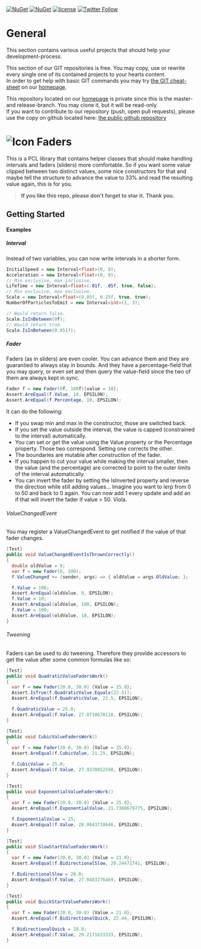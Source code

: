 [![NuGet](https://img.shields.io/nuget/v/Faders.svg?maxAge=2592000)](https://www.nuget.org/packages/Faders/) [![NuGet](https://img.shields.io/nuget/dt/Faders.svg?maxAge=2592000)](https://www.nuget.org/packages/Faders/)
 [![license](https://img.shields.io/github/license/unterrainerinformatik/Intervals.svg?maxAge=2592000)](http://unlicense.org)  [![Twitter Follow](https://img.shields.io/twitter/follow/throbax.svg?style=social&label=Follow&maxAge=2592000)](https://twitter.com/throbax)  

# General

This section contains various useful projects that should help your development-process.  

This section of our GIT repositories is free. You may copy, use or rewrite every single one of its contained projects to your hearts content.  
In order to get help with basic GIT commands you may try [the GIT cheat-sheet][coding] on our [homepage][homepage].  

This repository located on our  [homepage][homepage] is private since this is the master- and release-branch. You may clone it, but it will be read-only.  
If you want to contribute to our repository (push, open pull requests), please use the copy on github located here: [the public github repository][github]  

# ![Icon](https://github.com/UnterrainerInformatik/Intervals/raw/master/icon.png) Faders

This is a PCL library that contains helper classes that should make handling intervals and faders (sliders) more comfortable. 
So if you want some value clipped between two distinct values, some nice constructors for that and maybe tell the structure to advance the value to 33% and read the resulting value again, this is for you.   

> **If you like this repo, please don't forget to star it.**
> **Thank you.**



## Getting Started

#### Examples

##### Interval

Instead of two variables, you can now write intervals in a shorter form.

```c#
InitialSpeed = new Interval<float>(0, 0);
Acceleration = new Interval<float>(0, 0);
// Min exclusive, max inclusive.
LifeTime = new Interval<float>(.01f, .05f, true, false);
// Min exclusive, max exclusive.
Scale = new Interval<float>(0.05f, 0.25f, true, true);
NumberOfParticlesToEmit = new Interval<int>(1, 3);

// Would return false.
Scale.IsInBetween(0f);
// Would return true.
Scale.IsInBetween(0.051f);

```

##### Fader

Faders (as in sliders) are even cooler.
You can advance them and they are guarantied to always stay in bounds.
And they have a percentage-field that you may query, or even set and then query the value-field since the two of them are always kept in sync.

```C#
Fader f = new Fader(0f, 100f){value = 10};
Assert.AreEqual(f.Value, 10, EPSILON);
Assert.AreEqual(f.Percentage, 10, EPSILON);
```

It can do the following:

* If you swap min and max in the constructor, those are switched back.
* If you set the value outside the interval, the value is capped (constrained to the interval) automatically.
* You can set or get the value using the Value property or the Percentage property. Those two correspond. Setting one corrects the other.
* The boundaries are mutable after construction of the fader.
* If you happen to cut your value while making the interval smaller, then the value (and the percentage) are corrected to point to the outer limits of the interval automatically.
* You can invert the fader by setting the IsInverted property and reverse the direction while still adding values... Imagine you want to lerp from 0 to 50 and back to 0 again. You can now add 1 every update and add an if that will invert the fader if value > 50. Viola.

###### ValueChangedEvent

You may register a ValueChangedEvent to get notified if the value of that fader changes.

```c#
[Test]
public void ValueChangedEventIsThrownCorrectly()
{
  double oldValue = 0;
  var f = new Fader(0, 100);
  f.ValueChanged += (sender, args) => { oldValue = args.OldValue; };

  f.Value = 100;
  Assert.AreEqual(oldValue, 0, EPSILON);
  f.Value = 10;
  Assert.AreEqual(oldValue, 100, EPSILON);
  f.Value = 100;
  Assert.AreEqual(oldValue, 10, EPSILON);
}
```



###### Tweening

Faders can be used to do tweening. Therefore they provide accessors to get the value after some common formulas like so:

```c#
[Test]
public void QuadraticValueFadersWork()
{
  var f = new Fader(20.0, 30.0) {Value = 25.0};
  Assert.IsTrue(f.QuadraticValue.Equals(22.5));
  Assert.AreEqual(f.QuadraticValue, 22.5, EPSILON);

  f.QuadraticValue = 25.0;
  Assert.AreEqual(f.Value, 27.0710678118, EPSILON);
}

[Test]
public void CubicValueFadersWork()
{
  var f = new Fader(20.0, 30.0) {Value = 25.0};
  Assert.AreEqual(f.CubicValue, 21.25, EPSILON);

  f.CubicValue = 25.0;
  Assert.AreEqual(f.Value, 27.9370052598, EPSILON);
}

[Test]
public void ExponentialValueFadersWork()
{
  var f = new Fader(20.0, 30.0) {Value = 25.0};
  Assert.AreEqual(f.ExponentialValue, 21.7360679775, EPSILON);

  f.ExponentialValue = 25;
  Assert.AreEqual(f.Value, 28.0043710646, EPSILON);
}

[Test]
public void SlowStartValueFadersWork()
{
  var f = new Fader(20.0, 30.0) {Value = 21.0};
  Assert.AreEqual(f.BidirectionalSlow, 20.24471741, EPSILON);

  f.BidirectionalSlow = 28.0;
  Assert.AreEqual(f.Value, 27.0483276469, EPSILON);
}

[Test]
public void QuickStartValueFadersWork()
{
  var f = new Fader(20.0, 30.0) {Value = 21.0};
  Assert.AreEqual(f.BidirectionalQuick, 22.44, EPSILON);

  f.BidirectionalQuick = 28.0;
  Assert.AreEqual(f.Value, 29.2171633333, EPSILON);
}
```



[homepage]: http://www.unterrainer.info
[coding]: http://www.unterrainer.info/Home/Coding
[github]: https://github.com/UnterrainerInformatik/BloomEffectRenderer
